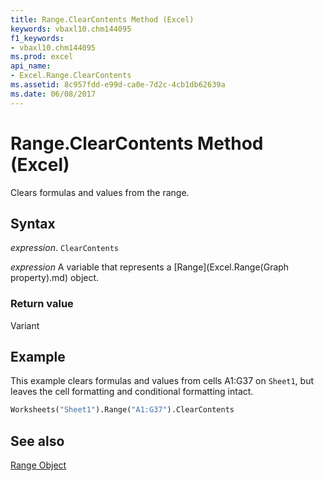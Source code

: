 ```yaml
---
title: Range.ClearContents Method (Excel)
keywords: vbaxl10.chm144095
f1_keywords:
- vbaxl10.chm144095
ms.prod: excel
api_name:
- Excel.Range.ClearContents
ms.assetid: 8c957fdd-e99d-ca0e-7d2c-4cb1db62639a
ms.date: 06/08/2017
---
```



# Range.ClearContents Method (Excel)

Clears formulas and values from the range.


## Syntax

 _expression_. `ClearContents`

 _expression_ A variable that represents a [Range](Excel.Range(Graph property).md) object.


### Return value

Variant


## Example

This example clears formulas and values from cells A1:G37 on `Sheet1`, but leaves the cell formatting and conditional formatting intact.


```vb
Worksheets("Sheet1").Range("A1:G37").ClearContents
```


## See also


[Range Object](Excel.Range(object).md)

